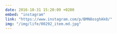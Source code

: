 ```yaml
---
date: 2016-10-31 15:20:09 +0200
embed: "instagram"
link: "https://www.instagram.com/p/BMN8osghAk0/"
img: "/img/life/00292_item.md.jpg"
---
```

